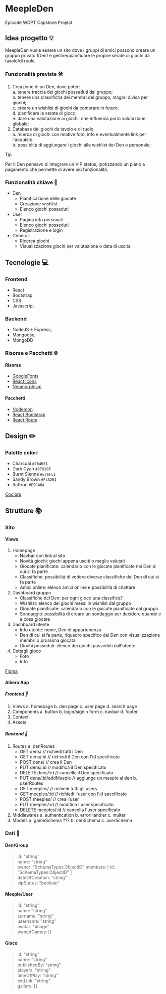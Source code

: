 # MeepleDen

Epicode WDPT Capstone Project

## Idea progetto :bulb:

MeepleDen vuole essere un sito dove i gruppi di amici possono creare un gruppo privato (Den) e gestire/pianificare le proprie serate di giochi da tavolo/di ruolo.

### Funzionalità previste :hammer_and_wrench:

1. Creazione di un Den, dove poter:  
  a. tenere traccia dei giochi posseduti dal gruppo;  
  b. tenere una classificha dei membri del gruppo, magari divisa per giochi;  
  c. creare un wishlist di giochi da comprare in futuro;  
  d. pianificare le serate di gioco;  
  e. dare una valutazione ai giochi, che influenza poi la valutazione globale;  
2. Database dei giochi da tavolo e di ruolo;  
  a. ricerca di giochi con relative foto, info e eventualmente link per l'acquisto;  
  b. possiblità di aggiungere i giochi alle wishlist dei Den o personale;  

> [!TIP]
> Per il Den pensavo di integrare un VIP status, ipotizzando un piano a pagamento che permette di avere più funzionalità.

### Funzionalità chiave :key:

- Den
  - Pianificazione delle giocate
  - Creazione wishlist
  - Elenco giochi posseduti
- User
  - Pagina info personali
  - Elenco giochi posseduti
  - Registrazione e login
- Generali
  - Ricerca giochi
  - Visualizzazione giochi per valutazione o data di uscita

## Tecnologie :computer:

### Frontend

- React
- Bootstrap
- CSS
- Javascript

### Backend

- NodeJS + Express;
- Mongoose;
- MongoDB

### Risorse e Pacchetti :globe_with_meridians:

#### Risorse

- [GoogleFonts](https://fonts.google.com/)
- [React Icons](https://react-icons.github.io/react-icons/)
- [Neumorphism](https://neumorphism.io/#e0e0e0)

#### Pacchetti

- [Nodemon](https://www.npmjs.com/package/nodemon)
- [React Bootstrap](https://react-bootstrap.netlify.app/)
- [React Route](https://reactrouter.com/en/main)

## Design :pencil2:

### Palette colori

- Charcoal `#264653`
- Dark Cyan `#279185`
- Burnt Sienna `#E76F51`
- Sandy Brown `#F4A261`
- Saffron `#E9C46A`

[Coolors](https://coolors.co/palette/264653-279185-e9c46a-f4a261-e76f51)

## Strutture :books:

### Sito

#### Views

1. Homepage
   - Navbar con link al sito
   - Novità giochi: giochi appena usciti o meglio valutati
   - Giocate pianificate: calendario con le giocate pianificate nei Den di cui si fa parte
   - Classifiche: possibilità di vedere diverse classifiche dei Den di cui si fa parte
   - Amici online: elenco amici online e possibilità di chattare
2. Dashboard gruppo
   - Classifiche del Den: per ogni gioco una classifica?
   - Wishlist: elenco dei giochi messi in wishlist dal gruppo
   - Giocate pianificate: calendario con le giocate pianificate dal gruppo
   - Sondaggio: possibilità di creare un sondaggio per decidere quando e a cosa giocare
3. Dashboard utente
   - Info utente: nome, Den di appartenenza
   - Den di cui si fa parte, riquadro specifico dei Den con visualizzazione membri o prossima giocata
   - Giochi posseduti: elenco dei giochi posseduti dall'utente
4. Dettagli gioco
   - Foto
   - Info

[Figma](https://www.figma.com/file/Zjzya0FOOzm2sUwyJU7Rl7/Views?type=design&node-id=0%3A1&mode=design&t=VKzbZiStSyljqh3p-1)

#### Albero App

##### Frontend :deciduous_tree:

1. Views
   a. homepage
   b. den page
   c. user page
   d. search page
2. Components
   a. button
   b. login/signin form
   c. navbar
   d. footer
3. Context
4. Assets

##### Backend :deciduous_tree:

1. Routes
   a. denRoutes
      - GET dens/ // richiedi tutti i Den
      - GET dens/:id // richiedi il Den con l'id specificato
      - POST dens/ // crea il Den
      - PUT dens/:id // modifica il Den specificato
      - DELETE dens/:id // cancella il Den specificato
      - PUT dens/:id/addMeeple // aggiunge un meeple al den
   b. userRoutes
      - GET meeples/ // richiedi tutti gli users
      - GET meeples/:id // richiedi l'user con l'id specificato
      - POST meeples/ // crea l'user
      - PUT meeples/:id // modifica l'user specificato
      - DELETE meeples/:id // cancella l'user specificato
2. Middlewares
   a. authentication
   b. errorHandler
   c. multer
3. Models
   a. gameSchema ???
   b. denSchema
   c. userSchema

### Dati :page_with_curl:

#### Den/Group

> id: "string"  
> name: "string"  
> owner: "SchemaTypes.ObjectID" 
> members: [ id: "SchemaTypes.ObjectID" ]  
> dateOfCreation: "string"  
> vipStatus: "boolean"  

#### Meeple/User

> id: "string"  
> name: "string"  
> surname: "string"  
> username: "string"  
> avatar: "image"  
> ownedGames: []  

#### Gioco

> id: "string"  
> name: "string"  
> publishedBy: "string"  
> players: "string"  
> timeOfPlay: "string"  
> extLink: "string"  
> gallery: []  
